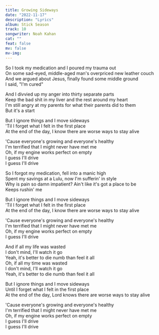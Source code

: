 ```yaml
---
title: Growing Sideways
date: "2022-11-17"
description: "Lyrics"
album: Stick Season
track: 10
songwriter: Noah Kahan
cat: ""
feat: false
mv: false
mv-img:
---
```


<p className="verse-one">
So I took my medication and I poured my trauma out <br />
On some sad-eyed, middle-aged man's overpriced new leather couch <br />
And we argued about Jesus, finally found some middle ground <br />
I said, "I'm cured" <br />
</p>
<p className="verse-two">
And I divvied up my anger into thirty separate parts <br />
Keep the bad shit in my liver and the rest around my heart <br />
I'm still angry at my parents for what their parents did to them <br />
But it's a start <br />
</p>
<p className="pre-chorus">
But I ignore things and I move sideways <br />
'Til I forget what I felt in the first place <br />
At the end of the day, I know there are worse ways to stay alive <br />
</p>
<p className="chorus">
'Cause everyone's growing and everyone's healthy <br />
I'm terrified that I might never have met me <br />
Oh, if my engine works perfect on empty <br />
I guess I'll drive <br />
I guess I'll drive <br />
</p>
<p className="verse-three">
So I forgot my medication, fell into a manic high <br />
Spent my savings at a Lulu, now I'm sufferin' in style <br />
Why is pain so damn impatient? Ain't like it's got a place to be<br />
Keeps rushin' me <br />
</p>
<p className="pre-chorus">
But I ignore things and I move sideways <br />
'Til I forget what I felt in the first place <br />
At the end of the day, I know there are worse ways to stay alive <br />
</p>
<p className="chorus">
'Cause everyone's growing and everyone's healthy <br />
I'm terrified that I might never have met me <br />
Oh, if my engine works perfect on empty <br />
I guess I'll drive <br />
</p>
<p className="bridge">
And if all my life was wasted <br />
I don't mind, I'll watch it go <br />
Yeah, it's better to die numb than feel it all <br />
Oh, if all my time was wasted <br />
I don't mind, I'll watch it go <br />
Yeah, it's better to die numb than feel it all <br />
</p>
<p className="pre-chorus">
But I ignore things and I move sideways <br />
Until I forget what I felt in the first place <br />
At the end of the day, Lord knows there are worse ways to stay alive <br />
</p>
<p className="chorus">
'Cause everyone's growing and everyone's healthy <br />
I'm terrified that I might never have met me <br />
Oh, if my engine works perfect on empty <br />
I guess I'll drive <br />
I guess I'll drive <br />
</p>
